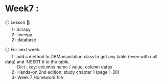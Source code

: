 # Week7 :

⚪️ Lesson 📖:<br>
&emsp;&ensp;1- Scrapy  
&emsp;&ensp;2- tweepy <br>
&emsp;&ensp;2- database <br>
 

⚪️ For next week:
        <br>&emsp;&ensp;1- add a method to DBManipulation class to get any table (even with null data) and INSERT it to the table.<br>
        &emsp;&ensp; &emsp;Dict : key: columns name / value: column datas
        <br>&emsp;&ensp;2- Hands-on 2nd edition: study chapter 1 (page 1-30)
        <br>&emsp;&ensp;3- Week 7 Homework file


